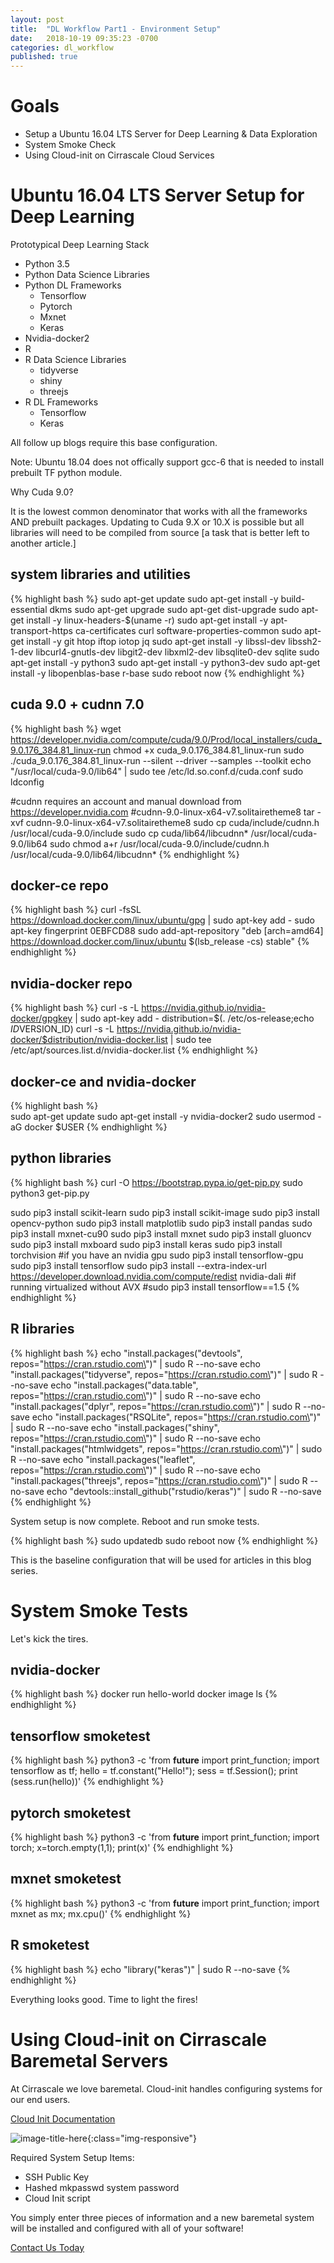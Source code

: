 ```yaml
---
layout: post
title:  "DL Workflow Part1 - Environment Setup"
date:   2018-10-19 09:35:23 -0700
categories: dl_workflow
published: true
---
```


# Goals
- Setup a Ubuntu 16.04 LTS Server for Deep Learning & Data Exploration
- System Smoke Check
- Using Cloud-init on Cirrascale Cloud Services

# Ubuntu 16.04 LTS Server Setup for Deep Learning

Prototypical Deep Learning Stack
- Python 3.5
- Python Data Science Libraries
- Python DL Frameworks
  - Tensorflow
  - Pytorch
  - Mxnet
  - Keras
- Nvidia-docker2
- R 
- R Data Science Libraries
  - tidyverse
  - shiny
  - threejs
- R DL Frameworks
  - Tensorflow
  - Keras

All follow up blogs require this base configuration.

Note: Ubuntu 18.04 does not offically support gcc-6 that is needed to install prebuilt TF python module.

Why Cuda 9.0?

It is the lowest common denominator that works with all the frameworks AND prebuilt packages.
Updating to Cuda 9.X or 10.X is possible but all libraries will need to be compiled from source [a task that is better left to another article.]

## system libraries and utilities
{% highlight bash %}
sudo apt-get update
sudo apt-get install -y build-essential dkms
sudo apt-get upgrade
sudo apt-get dist-upgrade
sudo apt-get install -y linux-headers-$(uname -r)
sudo apt-get install -y apt-transport-https ca-certificates curl software-properties-common
sudo apt-get install -y git htop iftop iotop jq
sudo apt-get install -y libssl-dev libssh2-1-dev  libcurl4-gnutls-dev libgit2-dev libxml2-dev libsqlite0-dev sqlite
sudo apt-get install -y python3
sudo apt-get install -y python3-dev
sudo apt-get install -y libopenblas-base r-base
sudo reboot now
{% endhighlight %}

## cuda 9.0 + cudnn 7.0
{% highlight bash %}
wget https://developer.nvidia.com/compute/cuda/9.0/Prod/local_installers/cuda_9.0.176_384.81_linux-run
chmod +x cuda_9.0.176_384.81_linux-run
sudo ./cuda_9.0.176_384.81_linux-run --silent --driver --samples --toolkit
echo "/usr/local/cuda-9.0/lib64" | sudo tee /etc/ld.so.conf.d/cuda.conf
sudo ldconfig

#cudnn requires an account and manual download from https://developer.nvidia.com
#cudnn-9.0-linux-x64-v7.solitairetheme8
tar -xvf cudnn-9.0-linux-x64-v7.solitairetheme8
sudo cp cuda/include/cudnn.h /usr/local/cuda-9.0/include
sudo cp cuda/lib64/libcudnn* /usr/local/cuda-9.0/lib64
sudo chmod a+r /usr/local/cuda-9.0/include/cudnn.h /usr/local/cuda-9.0/lib64/libcudnn*
{% endhighlight %}

## docker-ce repo
{% highlight bash %}
curl -fsSL https://download.docker.com/linux/ubuntu/gpg | sudo apt-key add -
sudo apt-key fingerprint 0EBFCD88
sudo add-apt-repository "deb [arch=amd64] https://download.docker.com/linux/ubuntu $(lsb_release -cs) stable"
{% endhighlight %}

## nvidia-docker repo
{% highlight bash %}
curl -s -L https://nvidia.github.io/nvidia-docker/gpgkey | sudo apt-key add -
distribution=$(. /etc/os-release;echo $ID$VERSION_ID)
curl -s -L https://nvidia.github.io/nvidia-docker/$distribution/nvidia-docker.list | sudo tee /etc/apt/sources.list.d/nvidia-docker.list
{% endhighlight %}

## docker-ce and nvidia-docker
{% highlight bash %}                                                                                    
sudo apt-get update
sudo apt-get install -y nvidia-docker2
sudo usermod -aG docker $USER
{% endhighlight %}

## python libraries
{% highlight bash %}
curl -O https://bootstrap.pypa.io/get-pip.py
sudo python3 get-pip.py

sudo pip3 install scikit-learn
sudo pip3 install scikit-image
sudo pip3 install opencv-python
sudo pip3 install matplotlib
sudo pip3 install pandas
sudo pip3 install mxnet-cu90
sudo pip3 install mxnet
sudo pip3 install gluoncv
sudo pip3 install mxboard
sudo pip3 install keras
sudo pip3 install torchvision
#if you have an nvidia gpu
sudo pip3 install tensorflow-gpu
sudo pip3 install tensorflow
sudo pip3 install --extra-index-url https://developer.download.nvidia.com/compute/redist nvidia-dali
#if running virtualized without AVX
#sudo pip3 install tensorflow==1.5
{% endhighlight %}

## R libraries
{% highlight bash %}
echo "install.packages(\"devtools\", repos=\"https://cran.rstudio.com\")" | sudo R --no-save
echo "install.packages(\"tidyverse\", repos=\"https://cran.rstudio.com\")" | sudo R --no-save
echo "install.packages(\"data.table\", repos=\"https://cran.rstudio.com\")" | sudo R --no-save
echo "install.packages(\"dplyr\", repos=\"https://cran.rstudio.com\")" | sudo R --no-save
echo "install.packages(\"RSQLite\", repos=\"https://cran.rstudio.com\")" | sudo R --no-save
echo "install.packages(\"shiny\", repos=\"https://cran.rstudio.com\")" | sudo R --no-save
echo "install.packages(\"htmlwidgets\", repos=\"https://cran.rstudio.com\")" | sudo R --no-save
echo "install.packages(\"leaflet\", repos=\"https://cran.rstudio.com\")" | sudo R --no-save
echo "install.packages(\"threejs\", repos=\"https://cran.rstudio.com\")" | sudo R --no-save
echo "devtools::install_github(\"rstudio/keras\")" | sudo R --no-save
{% endhighlight %}

System setup is now complete. Reboot and run smoke tests.

{% highlight bash %}
sudo updatedb
sudo reboot now
{% endhighlight %}

This is the baseline configuration that will be used for articles in this blog series.

# System Smoke Tests

Let's kick the tires.

## nvidia-docker
{% highlight bash %}
docker run hello-world
docker image ls
{% endhighlight %}

## tensorflow smoketest
{% highlight bash %}
python3 -c 'from __future__ import print_function; import tensorflow as tf; hello = tf.constant("Hello!"); sess = tf.Session(); print (sess.run(hello))'
{% endhighlight %}

## pytorch smoketest
{% highlight bash %}
python3 -c 'from __future__ import print_function; import torch; x=torch.empty(1,1); print(x)'
{% endhighlight %}

## mxnet smoketest
{% highlight bash %}
python3 -c 'from __future__ import print_function; import mxnet as mx; mx.cpu()'
{% endhighlight %}

## R smoketest
{% highlight bash %}
echo "library(\"keras\")" | sudo R --no-save
{% endhighlight %}

Everything looks good. Time to light the fires!

# Using Cloud-init on Cirrascale Baremetal Servers

At Cirrascale we love baremetal. Cloud-init handles configuring systems for our end users.

[Cloud Init Documentation]([https://cloudinit.readthedocs.io/en/latest/ )

![image-title-here](/assets/images/maps_provision.jpg){:class="img-responsive"}

Required System Setup Items:
- SSH Public Key
- Hashed mkpasswd system password
- Cloud Init script

You simply enter three pieces of information and a new baremetal system will be installed and configured with all of your software!

[Contact Us Today](mailto:info@cirrascale.com)